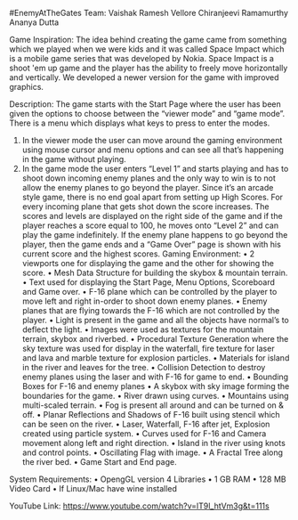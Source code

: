 #EnemyAtTheGates
							Team: Vaishak Ramesh Vellore
								Chiranjeevi Ramamurthy
								Ananya Dutta 

Game Inspiration:
The idea behind creating the game came from something which we played when we were kids and it was called Space Impact which is a mobile game series that was developed by Nokia. Space Impact is a shoot 'em up game and the player has the ability to freely move horizontally and vertically. We developed a newer version for the game with improved graphics.

Description:
The game starts with the Start Page where the user has been given the options to choose between the “viewer mode” and “game mode”. There is a menu which displays what keys to press to enter the modes.
1.	In the viewer mode the user can move around the gaming environment using mouse cursor and menu options and can see all that’s happening in the game without playing.
2.	In the game mode the user enters “Level 1” and starts playing and has to shoot down incoming enemy planes and the only way to win is to not allow the enemy planes to go beyond the player.
Since it’s an arcade style game, there is no end goal apart from setting up High Scores. For every incoming plane that gets shot down the score increases. The scores and levels are displayed on the right side of the game and if the player reaches a score equal to 100, he moves onto “Level 2” and can play the game indefinitely.
If the enemy plane happens to go beyond the player, then the game ends and a “Game Over” page is shown with his current score and the highest scores. 
Gaming Environment:
•	2 viewports one for displaying the game and the other for showing the score.
•	Mesh Data Structure for building the skybox & mountain terrain.
•	Text used for displaying the Start Page, Menu Options, Scoreboard and Game over.
•	F-16 plane which can be controlled by the player to move left and right in-order to shoot down enemy planes.
•	Enemy planes that are flying towards the F-16 which are not controlled by the player.
•	Light is present in the game and all the objects have normal’s to deflect the light.
•	Images were used as textures for the mountain terrain, skybox and riverbed.
•	Procedural Texture Generation where the sky texture was used for display in the waterfall, fire texture for laser and lava and marble texture for explosion particles.
•	Materials for island in the river and leaves for the tree.
•	Collision Detection to destroy enemy planes using the laser and with F-16 for game to end.
•	Bounding Boxes for F-16 and enemy planes
•	A skybox with sky image forming the boundaries for the game.
•	River drawn using curves.
•	Mountains using multi-scaled terrain.
•	Fog is present all around and can be turned on & off.
•	Planar Reflections and Shadows of F-16 built using stencil which can be seen on the river.
•	Laser, Waterfall, F-16 after jet, Explosion created using particle system.
•	Curves used for F-16 and Camera movement along left and right direction.
•	Island in the river using knots and control points.
•	Oscillating Flag with image.
•	A Fractal Tree along the river bed.
•	Game Start and End page.


System Requirements: 
•	OpengGL version 4 Libraries 
•	1 GB RAM
•	128 MB Video Card
•	If Linux/Mac have wine installed

YouTube Link: https://www.youtube.com/watch?v=lT9l_htVm3g&t=111s


